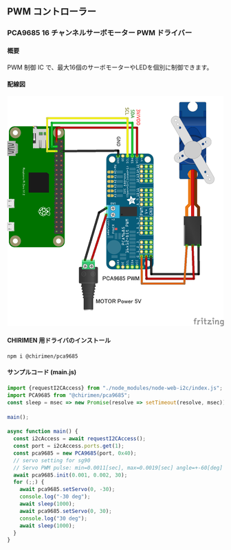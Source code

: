 ## PWM コントローラー

### PCA9685 16 チャンネルサーボモーター PWM ドライバー

#### 概要

PWM 制御 IC で、最大16個のサーボモーターやLEDを個別に制御できます。

#### 配線図

![配線図](./schematic.png "schematic")

#### CHIRIMEN 用ドライバのインストール

```shell
npm i @chirimen/pca9685
```

#### サンプルコード (main.js)

```javascript
import {requestI2CAccess} from "./node_modules/node-web-i2c/index.js";
import PCA9685 from "@chirimen/pca9685";
const sleep = msec => new Promise(resolve => setTimeout(resolve, msec));

main();

async function main() {
  const i2cAccess = await requestI2CAccess();
  const port = i2cAccess.ports.get(1);
  const pca9685 = new PCA9685(port, 0x40);
  // servo setting for sg90
  // Servo PWM pulse: min=0.0011[sec], max=0.0019[sec] angle=+-60[deg]
  await pca9685.init(0.001, 0.002, 30);
  for (;;) {
    await pca9685.setServo(0, -30);
    console.log("-30 deg");
    await sleep(1000);
    await pca9685.setServo(0, 30);
    console.log("30 deg");
    await sleep(1000);
  }
}
```
